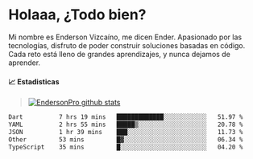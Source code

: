 
# Holaaa, ¿Todo bien?

Mi nombre es Enderson Vizcaíno, me dicen Ender. Apasionado por las tecnologías, disfruto de poder construir soluciones basadas en código. Cada reto está lleno de grandes aprendizajes, y nunca dejamos de aprender. 

#### :chart_with_upwards_trend: Estadisticas
> [![EndersonPro github stats](https://github-readme-stats.vercel.app/api?username=endersonpro&theme=vue-dark&show_icons=true)](https://github.com/anuraghazra/github-readme-stats) 


<!--START_SECTION:waka-->

```txt
Dart          7 hrs 19 mins   █████████████░░░░░░░░░░░░   51.97 %
YAML          2 hrs 55 mins   █████▒░░░░░░░░░░░░░░░░░░░   20.78 %
JSON          1 hr 39 mins    ███░░░░░░░░░░░░░░░░░░░░░░   11.73 %
Other         53 mins         █▓░░░░░░░░░░░░░░░░░░░░░░░   06.34 %
TypeScript    35 mins         █░░░░░░░░░░░░░░░░░░░░░░░░   04.20 %
```

<!--END_SECTION:waka-->

[website]: https://endersonpro.github.io/portfolio/
[twitter]: https://twitter.com/endersonj_
[youtube]: https://youtube.com/ByEnderson
[instagram]: https://instagram.com/endersonvizc
[linkedin]: https://www.linkedin.com/in/enderson-vizcaino-2aa927175/
